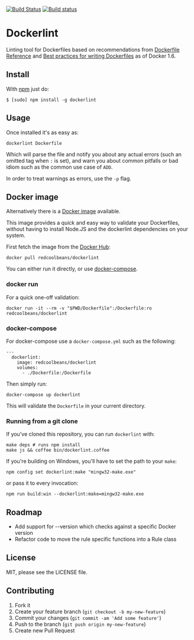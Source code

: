 [![Build Status](https://travis-ci.org/RedCoolBeans/dockerlint.svg?branch=master)](https://travis-ci.org/RedCoolBeans/dockerlint)
[![Build status](https://ci.appveyor.com/api/projects/status/bwvl5wexs90wspyg?svg=true)](https://ci.appveyor.com/project/jasperla/dockerlint)

# Dockerlint

Linting tool for Dockerfiles based on recommendations from
[Dockerfile Reference](https://docs.docker.com/reference/builder/) and [Best practices for writing Dockerfiles](https://docs.docker.com/articles/dockerfile_best-practices/) as of Docker 1.6.

## Install

With [npm](https://npmjs.org/) just do:

    $ [sudo] npm install -g dockerlint

## Usage

Once installed it's as easy as:

    dockerlint Dockerfile

Which will parse the file and notify you about any actual errors (such an
omitted tag when `:` is set), and warn you about common pitfalls or bad idiom
such as the common use case of `ADD`.

In order to treat warnings as errors, use the `-p` flag.

## Docker image

Alternatively there is a [Docker image](https://hub.docker.com/r/redcoolbeans/dockerlint) available.

This image provides a quick and easy way to validate your Dockerfiles, without
having to install Node.JS and the dockerlint dependencies on your system.

First fetch the image from the [Docker Hub](https://hub.docker.com/):

    docker pull redcoolbeans/dockerlint

You can either run it directly, or use [docker-compose](https://www.docker.com/docker-compose).

### docker run

For a quick one-off validation:

    docker run -it --rm -v "$PWD/Dockerfile":/Dockerfile:ro redcoolbeans/dockerlint

### docker-compose

For docker-compose use a `docker-compose.yml` such as the following:

    ---
      dockerlint:
        image: redcoolbeans/dockerlint
        volumes:
          - ./Dockerfile:/Dockerfile

Then simply run:

    docker-compose up dockerlint

This will validate the `Dockerfile` in your current directory.


### Running from a git clone

If you've cloned this repository, you can run `dockerlint` with:

    make deps # runs npm install
    make js && coffee bin/dockerlint.coffee

If you're building on Windows, you'll have to set the path to your `make`:

    npm config set dockerlint:make "mingw32-make.exe"

or pass it to every invocation:

    npm run build:win --dockerlint:make=mingw32-make.exe

## Roadmap

- Add support for --version which checks against a specific Docker version
- Refactor code to move the rule specific functions into a Rule class

## License

MIT, please see the LICENSE file.

## Contributing

1. Fork it
2. Create your feature branch (`git checkout -b my-new-feature`)
3. Commit your changes (`git commit -am 'Add some feature'`)
4. Push to the branch (`git push origin my-new-feature`)
5. Create new Pull Request
